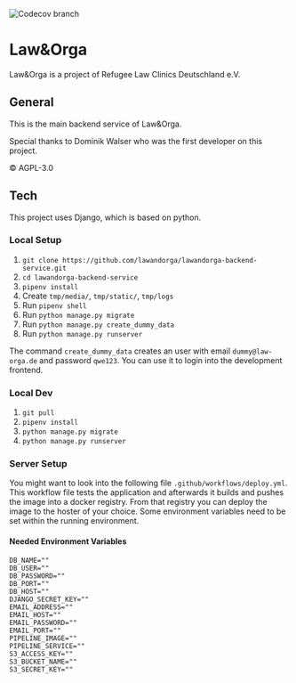![Codecov branch](https://img.shields.io/endpoint?url=https://raw.githubusercontent.com/wiki/lawandorga/lawandorga-backend/python-coverage-comment-action-badge.json)

# Law&Orga

Law&Orga is a project of Refugee Law Clinics Deutschland e.V.

## General

This is the main backend service of Law&Orga.

Special thanks to Dominik Walser who was the first developer on this project.

© AGPL-3.0

## Tech

This project uses Django, which is based on python.

### Local Setup

1. `git clone https://github.com/lawandorga/lawandorga-backend-service.git`
2. `cd lawandorga-backend-service`
3. `pipenv install`
4. Create `tmp/media/`, `tmp/static/`, `tmp/logs`
5. Run `pipenv shell`
6. Run `python manage.py migrate`
7. Run `python manage.py create_dummy_data`
8. Run `python manage.py runserver`

The command `create_dummy_data` creates an user with email `dummy@law-orga.de` and password `qwe123`. You can use it to login into the development frontend.

### Local Dev

1. `git pull`
2. `pipenv install`
3. `python manage.py migrate`
4. `python manage.py runserver`

### Server Setup

You might want to look into the following file `.github/workflows/deploy.yml`. This workflow file tests the application
and afterwards it builds and pushes the image into a docker registry. From that registry you can deploy the image to the
hoster of your choice. Some environment variables need to be set within the running environment.

#### Needed Environment Variables

```
DB_NAME=""
DB_USER=""
DB_PASSWORD=""
DB_PORT=""
DB_HOST=""
DJANGO_SECRET_KEY=""
EMAIL_ADDRESS=""
EMAIL_HOST=""
EMAIL_PASSWORD=""
EMAIL_PORT=""
PIPELINE_IMAGE=""
PIPELINE_SERVICE=""
S3_ACCESS_KEY=""
S3_BUCKET_NAME=""
S3_SECRET_KEY=""
```
